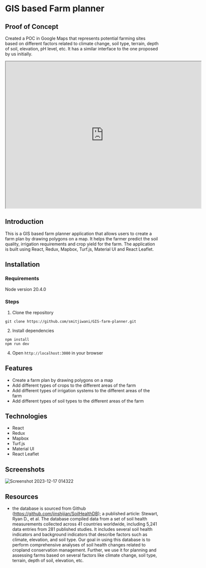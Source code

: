# GIS based Farm planner

## Proof of Concept

Created a POC in Google Maps that represents potential farming sites based on different factors related to climate change, soil type, terrain, depth of soil, elevation, pH level, etc. It has a similar interface to the one proposed by us initially.

<iframe src="https://www.google.com/maps/d/u/0/embed?mid=15l156HFL8j_sNKg50w9Ndq9V23mUAXk&ehbc=2E312F" width="640" height="480"></iframe>

## Introduction

This is a GIS based farm planner application that allows users to create a farm plan by drawing polygons on a map. It helps the farmer predict the soil quality, irrigation requirements and crop yield for the farm. The application is built using React, Redux, Mapbox, Turf.js, Material UI and React Leaflet.
## Installation

### Requirements

Node version 20.4.0

### Steps

1. Clone the repository

```
git clone https://github.com/smitjiwani/GIS-farm-planner.git
```

2. Install dependencies

```
npm install
npm run dev
```

4. Open `http://localhost:3000` in your browser

## Features

- Create a farm plan by drawing polygons on a map
- Add different types of crops to the different areas of the farm
- Add different types of irrigation systems to the different areas of the farm
- Add different types of soil types to the different areas of the farm

## Technologies

- React
- Redux
- Mapbox
- Turf.js
- Material UI
- React Leaflet

## Screenshots

![Screenshot 2023-12-17 014322](https://github.com/smitjiwani/GIS-farm-planner/assets/78549024/6093d03d-e9eb-4586-847a-f9bcdb838e7c)

## Resources

- the database is sourced from Github (https://github.com/jinshijian/SoilHealthDB); a published article: Stewart, Ryan D., et al. The database compiled data from a set of soil health measurements collected across 41 countries worldwide, including 5,241 data entries from 281 published studies. It includes several soil health indicators and background indicators that describe factors such as climate, elevation, and soil type. Our goal in using this database is to perform comprehensive analyses of soil health changes related to cropland conservation management. Further, we use it for planning and assessing farms based on several factors like climate change, soil type, terrain, depth of soil, elevation, etc.

